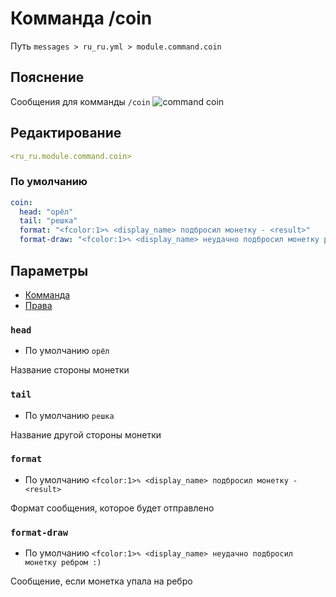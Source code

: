 # Комманда /coin
Путь `messages > ru_ru.yml > module.command.coin`

## Пояснение
Сообщения для комманды `/coin`
![command coin](/commandcoin.png)

## Редактирование
```yaml
<ru_ru.module.command.coin>
```

### По умолчанию
```yaml
coin:
  head: "орёл"
  tail: "решка"
  format: "<fcolor:1>✎ <display_name> подбросил монетку - <result>"
  format-draw: "<fcolor:1>✎ <display_name> неудачно подбросил монетку ребром :)"
```

## Параметры

- [Комманда](/ru/commands/module/command/coin/)
- [Права](/ru/permissions/module/command/coin/)

### `head`
- По умолчанию `орёл`

Название стороны монетки

### `tail`
- По умолчанию `решка`

Название другой стороны монетки

### `format`
- По умолчанию `<fcolor:1>✎ <display_name> подбросил монетку - <result>`

Формат сообщения, которое будет отправлено

### `format-draw`
- По умолчанию `<fcolor:1>✎ <display_name> неудачно подбросил монетку ребром :)`

Сообщение, если монетка упала на ребро

